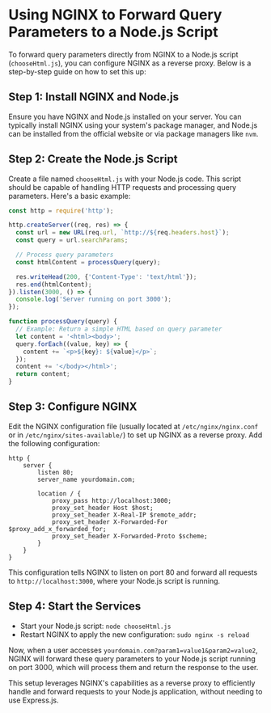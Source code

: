 # Using NGINX to Forward Query Parameters to a Node.js Script

To forward query parameters directly from NGINX to a Node.js script (`chooseHtml.js`), you can configure NGINX as a reverse proxy. Below is a step-by-step guide on how to set this up:

## Step 1: Install NGINX and Node.js

Ensure you have NGINX and Node.js installed on your server. You can typically install NGINX using your system's package manager, and Node.js can be installed from the official website or via package managers like `nvm`.

## Step 2: Create the Node.js Script

Create a file named `chooseHtml.js` with your Node.js code. This script should be capable of handling HTTP requests and processing query parameters. Here's a basic example:

```javascript
const http = require('http');

http.createServer((req, res) => {
  const url = new URL(req.url, `http://${req.headers.host}`);
  const query = url.searchParams;

  // Process query parameters
  const htmlContent = processQuery(query);

  res.writeHead(200, {'Content-Type': 'text/html'});
  res.end(htmlContent);
}).listen(3000, () => {
  console.log('Server running on port 3000');
});

function processQuery(query) {
  // Example: Return a simple HTML based on query parameter
  let content = '<html><body>';
  query.forEach((value, key) => {
    content += `<p>${key}: ${value}</p>`;
  });
  content += '</body></html>';
  return content;
}
```

## Step 3: Configure NGINX

Edit the NGINX configuration file (usually located at `/etc/nginx/nginx.conf` or in `/etc/nginx/sites-available/`) to set up NGINX as a reverse proxy. Add the following configuration:

```nginx
http {
    server {
        listen 80;
        server_name yourdomain.com;

        location / {
            proxy_pass http://localhost:3000;
            proxy_set_header Host $host;
            proxy_set_header X-Real-IP $remote_addr;
            proxy_set_header X-Forwarded-For $proxy_add_x_forwarded_for;
            proxy_set_header X-Forwarded-Proto $scheme;
        }
    }
}
```

This configuration tells NGINX to listen on port 80 and forward all requests to `http://localhost:3000`, where your Node.js script is running.

## Step 4: Start the Services

- Start your Node.js script: `node chooseHtml.js`
- Restart NGINX to apply the new configuration: `sudo nginx -s reload`

Now, when a user accesses `yourdomain.com?param1=value1&param2=value2`, NGINX will forward these query parameters to your Node.js script running on port 3000, which will process them and return the response to the user.

This setup leverages NGINX's capabilities as a reverse proxy to efficiently handle and forward requests to your Node.js application, without needing to use Express.js.

